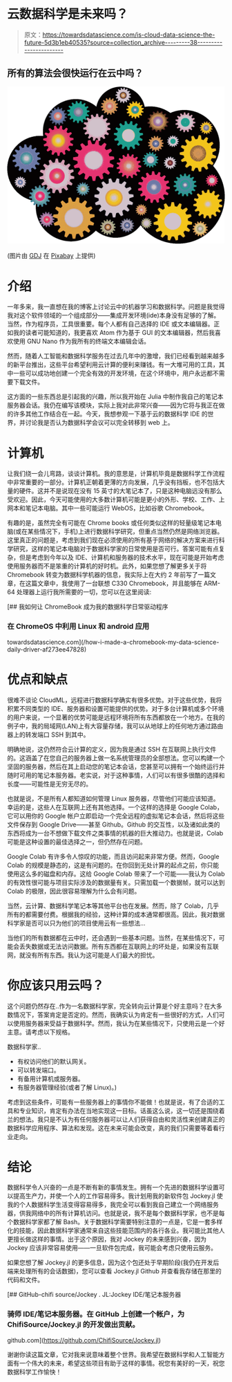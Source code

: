 # 云数据科学是未来吗？

> 原文：<https://towardsdatascience.com/is-cloud-data-science-the-future-5d3b1eb40535?source=collection_archive---------38----------------------->

## 所有的算法会很快运行在云中吗？

![](img/e153ac84638b17e6e29081c2e065cb84.png)

(图片由 [GDJ](https://pixabay.com/vectors/climate-cloud-communications-data-2099151/) 在 [Pixabay](http://Pixabay.com) 上提供)

# 介绍

一年多来，我一直想在我的博客上讨论云中的机器学习和数据科学。问题是我觉得我对这个软件领域的一个组成部分——集成开发环境(ide)本身没有足够的了解。当然，作为程序员，工具很重要。每个人都有自己选择的 IDE 或文本编辑器。正如我的读者可能知道的，我更喜欢 Atom 作为基于 GUI 的文本编辑器，然后我喜欢使用 GNU Nano 作为我所有的终端文本编辑会话。

然而，随着人工智能和数据科学服务在过去几年中的激增，我们已经看到越来越多的新平台推出，这些平台希望利用云计算的便利来赚钱。有一大堆可用的工具，其中一些可以成功地创建一个完全有效的开发环境，在这个环境中，用户永远都不需要下载文件。

这方面的一些东西总是引起我的兴趣，所以我开始在 Julia 中制作我自己的笔记本服务器会话。我仍在编写该模块，实际上我对此非常兴奋——因为它将与我正在做的许多其他工作结合在一起。今天，我想参观一下基于云的数据科学 IDE 的世界，并讨论我是否认为数据科学会议可以完全转移到 web 上。

# 计算机

让我们绕一会儿弯路，谈谈计算机。我的意思是，计算机毕竟是数据科学工作流程中非常重要的一部分。计算机正朝着更薄的方向发展，几乎没有挡板，也不包括大量的硬件。这并不是说现在没有 15 英寸的大笔记本了，只是这种电脑远没有那么受欢迎。因此，今天可能使用的大多数计算机可能是更小的外形、学校、工作、上网本和笔记本电脑。其中一些可能运行 WebOS，比如谷歌 Chromebook。

有趣的是，虽然完全有可能在 Chrome books 或任何类似这样的轻量级笔记本电脑(或在某些情况下，手机)上进行数据科学研究，但重点当然仍然是网络浏览器。这里真正的问题是，考虑到我们现在必须使用的所有基于网络的解决方案来进行科学研究，这样的笔记本电脑对于数据科学家的日常使用是否可行。答案可能有点复杂，但是考虑到今年以及 IDE、计算机和服务器的技术水平，现在可能是开始考虑使用服务器而不是笨重的计算机的好时机。此外，如果您想了解更多关于将 Chromebook 转变为数据科学机器的信息，我实际上在大约 2 年前写了一篇文章，在这篇文章中，我使用了一台联想 C330 Chromebook，并且能够在 ARM-64 处理器上运行我所需要的一切，您可以在这里阅读:

[](/how-i-made-a-chromebook-my-data-science-daily-driver-af273ee47828) [## 我如何让 ChromeBook 成为我的数据科学日常驱动程序

### 在 ChromeOS 中利用 Linux 和 android 应用

towardsdatascience.com](/how-i-made-a-chromebook-my-data-science-daily-driver-af273ee47828) 

# 优点和缺点

很难不谈论 CloudML，远程进行数据科学确实有很多优势。对于这些优势，我将积累不同类型的 IDE、服务器和设置可能提供的优势。对于多台计算机或多个环境的用户来说，一个显著的优势可能是远程环境将所有东西都放在一个地方。在我的例子中，我的局域网(LAN)上有大容量存储，我可以从地球上的任何地方通过路由器上的转发端口 SSH 到其中。

明确地说，这仍然符合云计算的定义，因为我是通过 SSH 在互联网上执行文件的。这涵盖了在您自己的服务器上做一名系统管理员的全部想法。您可以构建一个坚固的服务器，然后在其上启动您的笔记本会话，您甚至可以拥有一个始终运行并随时可用的笔记本服务器。老实说，对于这种事情，人们可以有很多很酷的选择和长度——可能性是无穷无尽的。

也就是说，不是所有人都知道如何管理 Linux 服务器，尽管他们可能应该知道。幸运的是，这些人在互联网上还有其他选择。一个这样的选择是 Google Colab，它可以用你的 Google 帐户立即启动一个完全远程的虚拟笔记本会话，然后将这些文件保存到 Google Drive——甚至 Github。Github 的交互性，以及诸如此类的东西将成为一台不想做下载文件之类事情的机器的巨大推动力。也就是说，Colab 可能是这种设置的最佳选择之一，但仍然存在问题。

Google Colab 有许多令人惊叹的功能，而且访问起来非常方便。然而，Google Colab 的规模是静态的，这是有问题的。在你回到无处计算的起点之前，你只能使用这么多的磁盘和内存。这给 Google Colab 带来了一个可能——我认为 Colab 的有效性很可能与项目实际涉及的数据量有关。只需加载一个数据帧，就可以达到 Colab 的极限，因此很容易理解为什么会有问题。

当然，云计算、数据科学笔记本等其他平台也在发展。然而，除了 Colab，几乎所有的都需要付费。根据我的经验，这种计算的成本通常都很高。因此，我对数据科学家是否可以只为他们的项目使用云有一些想法…

当他们的所有数据都在云中时，还会遇到一些基本问题。当然，在某些情况下，可能会丢失数据或无法访问数据。所有东西都在互联网上的坏处是，如果没有互联网，就没有所有东西。我认为这可能是人们最大的担忧。

# 你应该只用云吗？

这个问题仍然存在..作为一名数据科学家，完全转向云计算是个好主意吗？在大多数情况下，答案肯定是否定的。然而，我确实认为肯定有一些很好的方式，人们可以使用服务器来受益于数据科学。然而，我认为在某些情况下，只使用云是一个好主意。请考虑以下规格。

数据科学家..

*   有权访问他们的默认网关。
*   可以转发端口。
*   有备用计算机或服务器。
*   有服务器管理经验(或者了解 Linux)。)

考虑到这些条件，可能有一些服务器上的事情你不能做！也就是说，有了合适的工具和专业知识，肯定有办法在当地实现这一目标。话虽这么说，这一切还是围绕着兰的想法。我只是不认为有任何服务器可以让人们获得自由和灵活性来创建真正的数据科学应用程序、算法和发现。这在未来可能会改变，真的我们只需要等着看行业走向。

# 结论

数据科学令人兴奋的一点是不断有新的事情发生。拥有一个先进的数据科学设置可以提高生产力，并使一个人的工作容易得多。我计划用我的新软件包 Jockey.jl 使我的个人数据科学生活变得容易得多，我完全可以看到我自己建立一个网络服务器，供我网络中的所有计算机访问。也就是说，我不是每个数据科学家，也不是每个数据科学家都了解 Bash。关于数据科学需要特别注意的一点是，它是一套多样化的技能，因此数据科学家通常来自这些技能范围内的各行各业。我可能比其他人更擅长做这样的事情。出于这个原因，我对 Jockey 的未来感到兴奋，因为 Jockey 应该非常容易使用——一旦软件包完成，我可能会考虑只使用云服务。

如果您想了解 Jockey.jl 的更多信息，因为这个包还处于早期阶段(我仍在开发后端来处理所有的会话数据)，您可以查看 Jockey.jl Github 并查看我存储在那里的代码和文件。

[](https://github.com/ChifiSource/Jockey.jl) [## GitHub-chifi source/Jockey . JL:Jockey IDE/笔记本服务器

### 骑师 IDE/笔记本服务器。在 GitHub 上创建一个帐户，为 ChifiSource/Jockey.jl 的开发做出贡献。

github.com](https://github.com/ChifiSource/Jockey.jl) 

谢谢你读这篇文章，它对我来说意味着整个世界。我希望在数据科学和人工智能方面有一个伟大的未来，希望这些项目有助于这样的事情。祝您有美好的一天，祝您数据科学工作愉快！